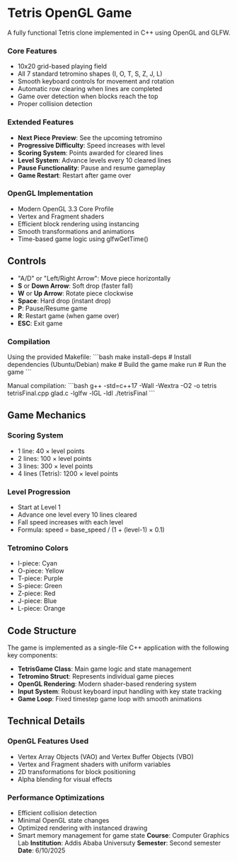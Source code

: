 # Tetris OpenGL Game

A fully functional Tetris clone implemented in C++ using OpenGL and GLFW.

### Core Features
- 10x20 grid-based playing field
- All 7 standard tetromino shapes (I, O, T, S, Z, J, L)
- Smooth keyboard controls for movement and rotation
- Automatic row clearing when lines are completed
- Game over detection when blocks reach the top
- Proper collision detection

### Extended Features
- **Next Piece Preview**: See the upcoming tetromino
- **Progressive Difficulty**: Speed increases with level
- **Scoring System**: Points awarded for cleared lines
- **Level System**: Advance levels every 10 cleared lines
- **Pause Functionality**: Pause and resume gameplay
- **Game Restart**: Restart after game over

### OpenGL Implementation
- Modern OpenGL 3.3 Core Profile
- Vertex and Fragment shaders
- Efficient block rendering using instancing
- Smooth transformations and animations
- Time-based game logic using glfwGetTime()

## Controls

- "A/D" or "Left/Right Arrow": Move piece horizontally
- **S** or **Down Arrow**: Soft drop (faster fall)
- **W** or **Up Arrow**: Rotate piece clockwise
- **Space**: Hard drop (instant drop)
- **P**: Pause/Resume game
- **R**: Restart game (when game over)
- **ESC**: Exit game


### Compilation

Using the provided Makefile:
\`\`\`bash
make install-deps  # Install dependencies (Ubuntu/Debian)
make              # Build the game
make run          # Run the game
\`\`\`

Manual compilation:
\`\`\`bash
g++ -std=c++17 -Wall -Wextra -O2 -o tetris tetrisFinal.cpp glad.c -lglfw -lGL -ldl
./tetrisFinal
\`\`\`

## Game Mechanics

### Scoring System
- 1 line: 40 × level points
- 2 lines: 100 × level points  
- 3 lines: 300 × level points
- 4 lines (Tetris): 1200 × level points

### Level Progression
- Start at Level 1
- Advance one level every 10 lines cleared
- Fall speed increases with each level
- Formula: speed = base_speed / (1 + (level-1) × 0.1)

### Tetromino Colors
- I-piece: Cyan
- O-piece: Yellow
- T-piece: Purple
- S-piece: Green
- Z-piece: Red
- J-piece: Blue
- L-piece: Orange

## Code Structure

The game is implemented as a single-file C++ application with the following key components:

- **TetrisGame Class**: Main game logic and state management
- **Tetromino Struct**: Represents individual game pieces
- **OpenGL Rendering**: Modern shader-based rendering system
- **Input System**: Robust keyboard input handling with key state tracking
- **Game Loop**: Fixed timestep game loop with smooth animations

## Technical Details

### OpenGL Features Used
- Vertex Array Objects (VAO) and Vertex Buffer Objects (VBO)
- Vertex and Fragment shaders with uniform variables
- 2D transformations for block positioning
- Alpha blending for visual effects

### Performance Optimizations
- Efficient collision detection
- Minimal OpenGL state changes
- Optimized rendering with instanced drawing
- Smart memory management for game state
**Course**: Computer Graphics Lab
  **Institution**: Addis Ababa Universuty
  **Semester**: Second semester
  **Date**: 6/10/2025
  

